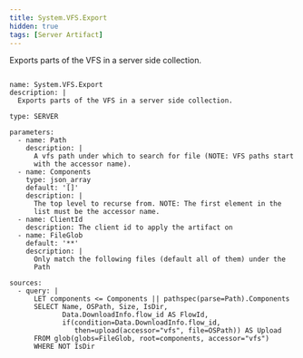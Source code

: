 ```yaml
---
title: System.VFS.Export
hidden: true
tags: [Server Artifact]
---
```


Exports parts of the VFS in a server side collection.


<pre><code class="language-yaml">
name: System.VFS.Export
description: |
  Exports parts of the VFS in a server side collection.

type: SERVER

parameters:
  - name: Path
    description: |
      A vfs path under which to search for file (NOTE: VFS paths start
      with the accessor name).
  - name: Components
    type: json_array
    default: '[]'
    description: |
      The top level to recurse from. NOTE: The first element in the
      list must be the accessor name.
  - name: ClientId
    description: The client id to apply the artifact on
  - name: FileGlob
    default: '**'
    description: |
      Only match the following files (default all of them) under the
      Path

sources:
  - query: |
      LET components &lt;= Components || pathspec(parse=Path).Components
      SELECT Name, OSPath, Size, IsDir,
             Data.DownloadInfo.flow_id AS FlowId,
             if(condition=Data.DownloadInfo.flow_id,
                then=upload(accessor="vfs", file=OSPath)) AS Upload
      FROM glob(globs=FileGlob, root=components, accessor="vfs")
      WHERE NOT IsDir

</code></pre>

